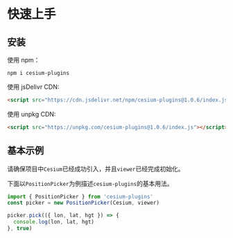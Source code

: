 # 快速上手

## 安装

使用 npm：

```shell
npm i cesium-plugins
```

使用 jsDelivr CDN:

```html
<script src="https://cdn.jsdelivr.net/npm/cesium-plugins@1.0.6/index.js"></script>
```

使用 unpkg CDN:

```html
<script src="https://unpkg.com/cesium-plugins@1.0.6/index.js"></script>
```

## 基本示例

请确保项目中`Cesium`已经成功引入，并且`viewer`已经完成初始化。

下面以`PositionPicker`为例描述`cesium-plugins`的基本用法。

```javascript
import { PositionPicker } from 'cesium-plugins'
const picker = new PositionPicker(Cesium, viewer)

picker.pick(({ lon, lat, hgt }) => {
  console.log(lon, lat, hgt)
}, true)
```